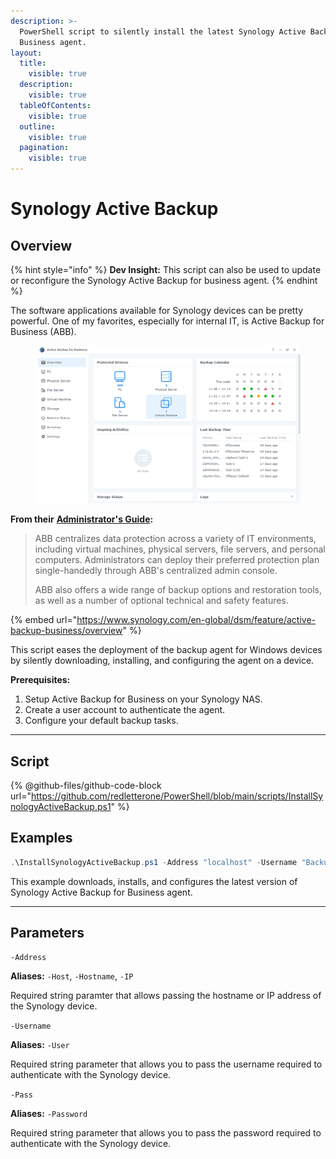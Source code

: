 ```yaml
---
description: >-
  PowerShell script to silently install the latest Synology Active Backup for
  Business agent.
layout:
  title:
    visible: true
  description:
    visible: true
  tableOfContents:
    visible: true
  outline:
    visible: true
  pagination:
    visible: true
---
```


# Synology Active Backup

## Overview

{% hint style="info" %}
**Dev Insight:** This script can also be used to update or reconfigure the Synology Active Backup for business agent.
{% endhint %}

The software applications available for Synology devices can be pretty powerful. One of my favorites, especially for internal IT, is Active Backup for Business (ABB).

<figure><img src="../../.gitbook/assets/activebackup_1607392921_1.png" alt=""><figcaption></figcaption></figure>

**From their** [**Administrator's Guide**](https://global.synologydownload.com/download/Document/Software/AdminGuide/Package/ActiveBackup/All/enu/Synology\_ABB\_admin\_guide\_Windows\_PC\_PS\_enu.pdf)**:**

> ABB centralizes data protection across a variety of IT environments, including virtual machines, physical servers, file servers, and personal computers. Administrators can deploy their preferred protection plan single-handedly through ABB's centralized admin console.&#x20;
>
> ABB also offers a wide range of backup options and restoration tools, as well as a number of optional technical and safety features.

{% embed url="https://www.synology.com/en-global/dsm/feature/active-backup-business/overview" %}

This script eases the deployment of the backup agent for Windows devices by silently downloading, installing, and configuring the agent on a device.

**Prerequisites:**

1. Setup Active Backup for Business on your Synology NAS.
2. Create a user account to authenticate the agent.
3. Configure your default backup tasks.

***

## Script

{% @github-files/github-code-block url="https://github.com/redletterone/PowerShell/blob/main/scripts/InstallSynologyActiveBackup.ps1" %}

## Examples

```powershell
.\InstallSynologyActiveBackup.ps1 -Address "localhost" -Username "Backups" -Pass "Da ba dee da ba di"
```

This example downloads, installs, and configures the latest version of Synology Active Backup for Business agent.&#x20;



***

## Parameters

`-Address`

**Aliases:** `-Host`, `-Hostname`, `-IP`

Required string paramter that allows passing the hostname or IP address of the Synology device.



`-Username`

**Aliases:** `-User`

Required string parameter that allows you to pass the username required to authenticate with the Synology device.



`-Pass`

**Aliases:** `-Password`

Required string parameter that allows you to pass the password required to authenticate with the Synology device.

